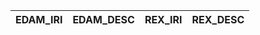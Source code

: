 | EDAM_IRI   | EDAM_DESC   | REX_IRI   | REX_DESC   |
|------------|-------------|-----------|------------|